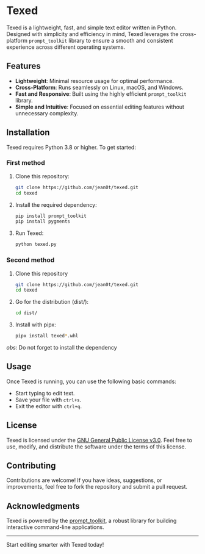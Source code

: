 # Texed

Texed is a lightweight, fast, and simple text editor written in Python. Designed with simplicity and efficiency in mind, Texed leverages the cross-platform `prompt_toolkit` library to ensure a smooth and consistent experience across different operating systems.

## Features
- **Lightweight**: Minimal resource usage for optimal performance.
- **Cross-Platform**: Runs seamlessly on Linux, macOS, and Windows.
- **Fast and Responsive**: Built using the highly efficient `prompt_toolkit` library.
- **Simple and Intuitive**: Focused on essential editing features without unnecessary complexity.

## Installation
Texed requires Python 3.8 or higher. To get started:

### First method

1. Clone this repository:
   ```bash
   git clone https://github.com/jean0t/texed.git
   cd texed
   ```

2. Install the required dependency:
   ```bash
   pip install prompt_toolkit
   pip install pygments
   ```

3. Run Texed:
   ```bash
   python texed.py
   ```

### Second method

1. Clone this repository
    ```bash
    git clone https://github.com/jean0t/texed.git
    cd texed
    ```

2. Go for the distribution (dist/):
    ```bash
    cd dist/ 
    ```

3. Install with pipx:
    ```bash
    pipx install texed*.whl
    ```

_obs:_ Do not forget to install the dependency


## Usage
Once Texed is running, you can use the following basic commands:
- Start typing to edit text.
- Save your file with `ctrl+s`.
- Exit the editor with `ctrl+q`.


## License
Texed is licensed under the [GNU General Public License v3.0](https://www.gnu.org/licenses/gpl-3.0.html). Feel free to use, modify, and distribute the software under the terms of this license.

## Contributing
Contributions are welcome! If you have ideas, suggestions, or improvements, feel free to fork the repository and submit a pull request.

## Acknowledgments
Texed is powered by the [prompt_toolkit](https://github.com/prompt-toolkit/python-prompt-toolkit), a robust library for building interactive command-line applications.

---

Start editing smarter with Texed today!


